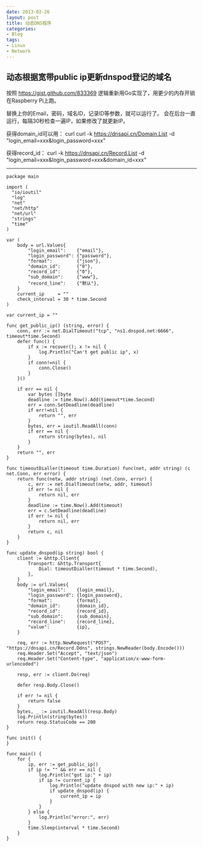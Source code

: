 ```yaml
---
date: 2013-02-26
layout: post
title: 动态DNS程序
categories:
- Blog
tags:
- Linux
- Network
---
```


动态根据宽带public ip更新dnspod登记的域名
-------------------------------------
按照 https://gist.github.com/833369 逻辑重新用Go实现了，用更少的内存开销在Raspberry Pi上跑。

替换上你的Email，密码，域名ID，记录ID等参数，就可以运行了。 会在后台一直运行，每隔30秒检查一遍IP，如果修改了就更新IP。 

获得domain_id可以用：
    curl curl -k https://dnsapi.cn/Domain.List -d "login_email=xxx&login_password=xxx" 

获得record_id：
    curl -k https://dnsapi.cn/Record.List -d "login_email=xxx&login_password=xxx&domain_id=xxx"
_____________________

    package main
     
    import (
      "io/ioutil"
      "log"
      "net"
      "net/http"
      "net/url"
      "strings"
      "time"
    )
     
    var (
        body = url.Values{
            "login_email":    {"email"},
            "login_password": {"password"},
            "format":         {"json"},
            "domain_id":      {"0"},
            "record_id":      {"0"},
            "sub_domain":     {"www"},
            "record_line":    {"默认"},
        }
        current_ip     = ""
        check_interval = 30 * time.Second
    )
     
    var current_ip = ""

    func get_public_ip() (string, error) {
        conn, err := net.DialTimeout("tcp", "ns1.dnspod.net:6666", timeout*time.Second)
        defer func() {
            if x := recover(); x != nil {
                log.Println("Can't get public ip", x)
            }
            if conn!=nil {
                conn.Close()
            }
        }()

        if err == nil {
            var bytes []byte
            deadline := time.Now().Add(timeout*time.Second)
            err = conn.SetDeadline(deadline)
            if err!=nil {
                return "", err
            }
            bytes, err = ioutil.ReadAll(conn)
            if err == nil {
                return string(bytes), nil
            }
        }
        return "", err
    }

    func timeoutDialler(timeout time.Duration) func(net, addr string) (c net.Conn, err error) {
        return func(netw, addr string) (net.Conn, error) {
            c, err := net.DialTimeout(netw, addr, timeout)
            if err != nil {
                return nil, err
            }
            deadline := time.Now().Add(timeout)
            err = c.SetDeadline(deadline)
            if err != nil {
                return nil, err
            }
            return c, nil
        }
    }

    func update_dnspod(ip string) bool {
        client := &http.Client{
            Transport: &http.Transport{
                Dial: timeoutDialler(timeout * time.Second),
            },
        }
        body := url.Values{
            "login_email":    {login_email},
            "login_password": {login_password},
            "format":         {format},
            "domain_id":      {domain_id},
            "record_id":      {record_id},
            "sub_domain":     {sub_domain},
            "record_line":    {record_line},
            "value":          {ip},
        }

        req, err := http.NewRequest("POST", "https://dnsapi.cn/Record.Ddns", strings.NewReader(body.Encode()))
        req.Header.Set("Accept", "text/json")
        req.Header.Set("Content-type", "application/x-www-form-urlencoded")

        resp, err := client.Do(req)

        defer resp.Body.Close()

        if err != nil {
            return false
        }
        bytes, _ := ioutil.ReadAll(resp.Body)
        log.Println(string(bytes))
        return resp.StatusCode == 200
    }

    func init() {
    }

    func main() {
        for {
            ip, err := get_public_ip()
            if ip != "" && err == nil {
                log.Println("got ip:" + ip)
                if ip != current_ip {
                    log.Println("update dnspod with new ip:" + ip)
                    if update_dnspod(ip) {
                        current_ip = ip
                    }
                }
            } else {
                log.Println("error:", err)
            }
            time.Sleep(interval * time.Second)
        }
    }
